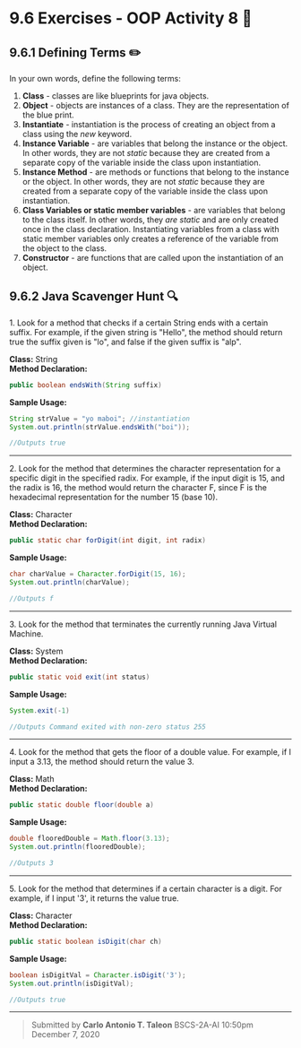 # 9.6 Exercises - OOP Activity 8 :muscle:

## 9.6.1 Defining Terms :pencil2:
In your own words, define the following terms:
1. **Class** - classes are like blueprints for java objects.
2. **Object** - objects are instances of a class. They are the representation of the blue print.
3. **Instantiate** - instantiation is the process of creating an object from a class using the *new* keyword.
4. **Instance Variable** - are variables that belong the instance or the object. In other words, they are not *static* because they are created from a separate copy of the variable inside the class upon instantiation.
5. **Instance Method** - are methods or functions that belong to the instance or the object. In other words, they are not *static* because they are created from a separate copy of the variable inside the class upon instantiation.
6. **Class Variables or static member variables** - are variables that belong to the class itself. In other words, they *are static* and are only created once in the class declaration. Instantiating variables from a class with static member variables only creates a reference of the variable from the object to the class.
8. **Constructor** - are functions that are called upon the instantiation of an object.


## 9.6.2 Java Scavenger Hunt :mag:

1\. Look for a method that checks if a certain String ends with a certain suffix. For example, if the given string is "Hello", the method should return true the suffix given is "lo", and false if the given suffix is "alp".

**Class:** String<br>
**Method Declaration:**
```java
public boolean endsWith(String suffix)
```
**Sample Usage:**
```java
String strValue = "yo maboi"; //instantiation
System.out.println(strValue.endsWith("boi"));

//Outputs true
```
<hr>
2. Look for the method that determines the character representation for a specific digit
in the specified radix. For example, if the input digit is 15, and the radix is 16, the
method would return the character F, since F is the hexadecimal representation for
the number 15 (base 10).

**Class:** Character<br>
**Method Declaration:**
```java
public static char forDigit(int digit, int radix)
```
**Sample Usage:**
```java
char charValue = Character.forDigit(15, 16);
System.out.println(charValue);

//Outputs f
```
<hr>
3. Look for the method that terminates the currently running Java Virtual Machine.

**Class:** System<br>
**Method Declaration:**
```java
public static void exit(int status)
```
**Sample Usage:**
```java
System.exit(-1)

//Outputs Command exited with non-zero status 255
``` 
<hr>
4.  Look for the method that gets the floor of a double value. For example, if I input a
3.13, the method should return the value 3.

**Class:** Math<br>
**Method Declaration:**
```java
public static double floor(double a)
```
**Sample Usage:**
```java
double flooredDouble = Math.floor(3.13);
System.out.println(flooredDouble);

//Outputs 3
``` 
<hr>
5. Look for the method that determines if a certain character is a digit. For example, if I
input '3', it returns the value true.

**Class:** Character<br>
**Method Declaration:**
```java
public static boolean isDigit(char ch)
```
**Sample Usage:**
```java
boolean isDigitVal = Character.isDigit('3');
System.out.println(isDigitVal);

//Outputs true
``` 
<hr>

> Submitted by **Carlo Antonio T. Taleon**
> BSCS-2A-AI
>  10:50pm December 7, 2020
